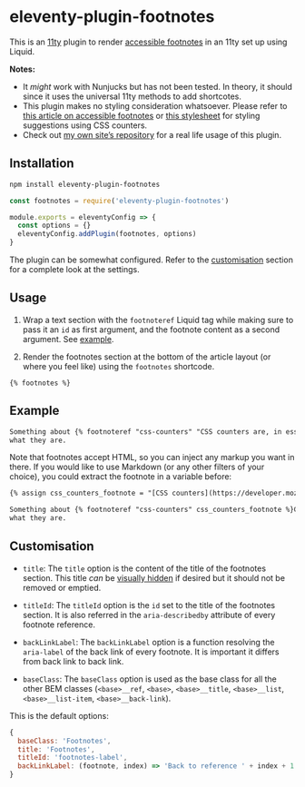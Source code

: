 # eleventy-plugin-footnotes

This is an [11ty](https://www.11ty.dev) plugin to render [accessible footnotes](https://hugogiraudel.com/2020/11/24/accessible-footnotes-and-a-bit-of-react/) in an 11ty set up using Liquid.

**Notes:**

- It *might* work with Nunjucks but has not been tested. In theory, it should since it uses the universal 11ty methods to add shortcotes.
- This plugin makes no styling consideration whatsoever. Please refer to [this article on accessible footnotes](https://www.sitepoint.com/accessible-footnotes-css/) or [this stylesheet](eleventy-plugin-footnotes) for styling suggestions using CSS counters.
- Check out [my own site’s repository](https://github.com/HugoGiraudel/hugogiraudel.com) for a real life usage of this plugin.

## Installation

```sh
npm install eleventy-plugin-footnotes
```

```js
const footnotes = require('eleventy-plugin-footnotes')

module.exports = eleventyConfig => {
  const options = {}
  eleventyConfig.addPlugin(footnotes, options)
}
```

The plugin can be somewhat configured. Refer to the [customisation](#customisation) section for a complete look at the settings.

## Usage

1. Wrap a text section with the `footnoteref` Liquid tag while making sure to pass it an `id` as first argument, and the footnote content as a second argument. See [example](#example).

2. Render the footnotes section at the bottom of the article layout (or where you feel like) using the `footnotes` shortcode.

```liquid
{% footnotes %}
```

## Example

```html
Something about {% footnoteref "css-counters" "CSS counters are, in essence, variables maintained by CSS whose values may be incremented by CSS rules to track how many times they’re used." %}CSS counters{% endfootnoteref %} that deserves a footnote explaining
what they are.
```

Note that footnotes accept HTML, so you can inject any markup you want in there. If you would like to use Markdown (or any other filters of your choice), you could extract the footnote in a variable before: 

```html
{% assign css_counters_footnote = "[CSS counters](https://developer.mozilla.org/en-US/docs/Web/CSS/CSS_Lists_and_Counters/Using_CSS_counters) are, in essence, variables maintained by CSS whose values may be incremented by CSS rules to track how many times they’re used." | markdown | replace: "<p>", "" | replace: "</p>", "" %}

Something about {% footnoteref "css-counters" css_counters_footnote %}CSS counters{% endfootnoteref %} that deserves a footnote explaining
what they are.
```

## Customisation

- `title`: The `title` option is the content of the title of the footnotes section. This title *can* be [visually hidden](https://hugogiraudel.com/2016/10/13/css-hide-and-seek/) if desired but it should not be removed or emptied.

- `titleId`: The `titleId` option is the `id` set to the title of the footnotes section. It is also referred in the `aria-describedby` attribute of every footnote reference.

- `backLinkLabel`: The `backLinkLabel` option is a function resolving the `aria-label` of the back link of every footnote. It is important it differs from back link to back link.

- `baseClass`: The `baseClass` option is used as the base class for all the other BEM classes (`<base>__ref`, `<base>`, `<base>__title`, `<base>__list`, `<base>__list-item`, `<base>__back-link`).

This is the default options:

```js
{
  baseClass: 'Footnotes',
  title: 'Footnotes',
  titleId: 'footnotes-label',
  backLinkLabel: (footnote, index) => 'Back to reference ' + index + 1
}
